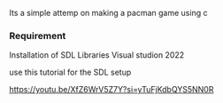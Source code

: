 Its a simple attemp on making a pacman game using c

<h3>Requirement</h3>
Installation of SDL Libraries 
Visual studion 2022

use this tutorial for the SDL setup

https://youtu.be/XfZ6WrV5Z7Y?si=yTuFjKdbQYS5NN0R 
